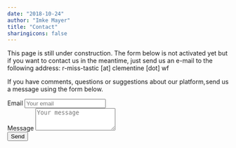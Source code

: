 ```yaml
---
date: "2018-10-24"
author: "Imke Mayer"
title: "Contact"
sharingicons: false
---
```


<!--TODO: Sign up on formspree.io with the contact email address (r-miss-tastic@clementine.wf) -->

This page is still under construction. The form below is not activated yet but if you want to contact us in the meantime, just send us an e-mail to the following address: r-miss-tastic [at] clementine [dot] wf


If you have comments, questions or suggestions about our platform, send us a message using the form below.

<form method="POST" action="https://formspree.io/r-miss-tastic@clementine.wf">
    <div class="form-group">
        <label for="emailAddress">Email</label>
        <input type="email" class="form-control" name="email" id="emailAddress" placeholder="Your email">
    </div>
    <div class="form-group">
        <label for="message">Message</label>
        <textarea class="form-control" name="message" id="message" placeholder="Your message" rows="3"></textarea>
    </div>
    <input type="text" name="_gotcha" style="display:none" />
    <button type="submit" class="btn btn-primary">Send</button>
</form>

<br />